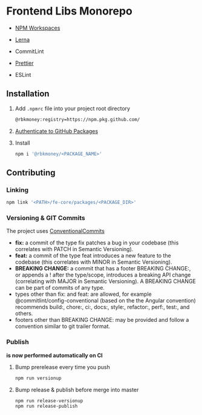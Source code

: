 # Frontend Libs Monorepo

-   [NPM Workspaces](https://docs.npmjs.com/cli/v7/using-npm/workspaces)
-   [Lerna](https://github.com/lerna/lerna)

-   CommitLint
-   [Prettier](https://prettier.io/)
-   ESLint

## Installation

1.  Add `.npmrc` file into your project root directory

    ```sh
    @rbkmoney:registry=https://npm.pkg.github.com/
    ```

1.  [Authenticate to GitHub Packages](https://help.github.com/en/github/managing-packages-with-github-packages/configuring-npm-for-use-with-github-packages#authenticating-to-github-packages)

1.  Install
    ```sh
    npm i '@rbkmoney/<PACKAGE_NAME>'
    ```

## Contributing

### Linking

```sh
npm link '<PATH>/fe-core/packages/<PACKAGE_DIR>'
```

### Versioning & GIT Commits

The project uses [ConventionalCommits](https://www.conventionalcommits.org/)

-   **fix:** a commit of the type fix patches a bug in your codebase (this correlates with PATCH in Semantic Versioning).
-   **feat:** a commit of the type feat introduces a new feature to the codebase (this correlates with MINOR in Semantic Versioning).
-   **BREAKING CHANGE:** a commit that has a footer BREAKING CHANGE:, or appends a ! after the type/scope, introduces a breaking API change (correlating with MAJOR in Semantic Versioning). A BREAKING CHANGE can be part of commits of any type.
-   types other than fix: and feat: are allowed, for example @commitlint/config-conventional (based on the the Angular convention) recommends build:, chore:, ci:, docs:, style:, refactor:, perf:, test:, and others.
-   footers other than BREAKING CHANGE: <description> may be provided and follow a convention similar to git trailer format.

### Publish

**is now performed automatically on CI**

1.  Bump prerelease every time you push
    ```sh
    npm run versionup
    ```
1.  Bump release & publish before merge into master
    ```shell
    npm run release-versionup
    npm run release-publish
    ```
